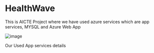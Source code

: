 # HealthWave
This is AICTE Project where we have used azure services which are app services, MYSQL and Azure Web App

![image](https://user-images.githubusercontent.com/65334649/160901816-a98963b0-678d-476e-b179-2f9777988f2f.png)

Our Used App services details
